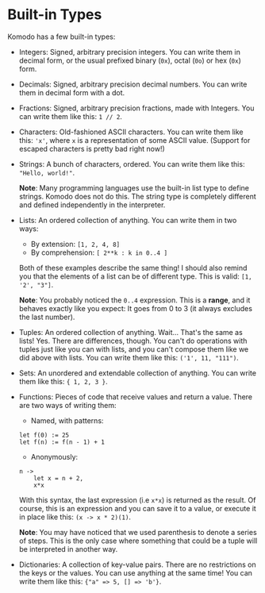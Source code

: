 # Built-in Types

Komodo has a few built-in types:

- Integers: Signed, arbitrary precision integers. You can write them in decimal form, or the usual prefixed binary (`0x`), octal (`0o`) or hex (`0x`) form.

- Decimals: Signed, arbitrary precision decimal numbers. You can write them in decimal form with a dot.

- Fractions: Signed, arbitrary precision fractions, made with Integers. You can write them like this: `1 // 2`.

- Characters: Old-fashioned ASCII characters. You can write them like this: `'x'`, where `x` is a representation of some ASCII value. (Support for escaped characters is pretty bad right now!)

- Strings: A bunch of characters, ordered. You can write them like this: `"Hello, world!"`.
  
  **Note**: Many programming languages use the built-in list type to define strings. Komodo does not do this. The string type is completely different and defined independently in the interpreter.

- Lists: An ordered collection of anything. You can write them in two ways:
  - By extension: `[1, 2, 4, 8]`
  - By comprehension: `[ 2**k : k in 0..4 ]`

  Both of these examples describe the same thing! I should also remind you that the elements of a list can be of different type. This is valid: `[1, '2', "3"]`.
  
  **Note**: You probably noticed the `0..4` expression. This is a **range**, and it behaves exactly like you expect: It goes from 0 to 3 (it always excludes the last number).

- Tuples: An ordered collection of anything. Wait... That's the same as lists! Yes. There are differences, though. You can't do operations with tuples just like you can with lists, and you can't compose them like we did above with lists. You can write them like this: `('1', 11, "111")`.

- Sets: An unordered and extendable collection of anything. You can write them like this: `{ 1, 2, 3 }`.

- Functions: Pieces of code that receive values and return a value. There are two ways of writing them:
  - Named, with patterns:
  ```
  let f(0) := 25
  let f(n) := f(n - 1) + 1
  ```
  - Anonymously:
  ```
  n ->
      let x = n + 2,
      x*x
  ```
  With this syntax, the last expression (i.e `x*x`) is returned as the result. Of course, this is an expression and you can save it to a value, or execute it in place like this: `(x -> x * 2)(1)`.
  
  **Note**: You may have noticed that we used parenthesis to denote a series of steps. This is the only case where something that could be a tuple will be interpreted in another way.

- Dictionaries: A collection of key-value pairs. There are no restrictions on the keys or the values. You can use anything at the same time! You can write them like this: `{"a" => 5, [] => 'b'}`.
